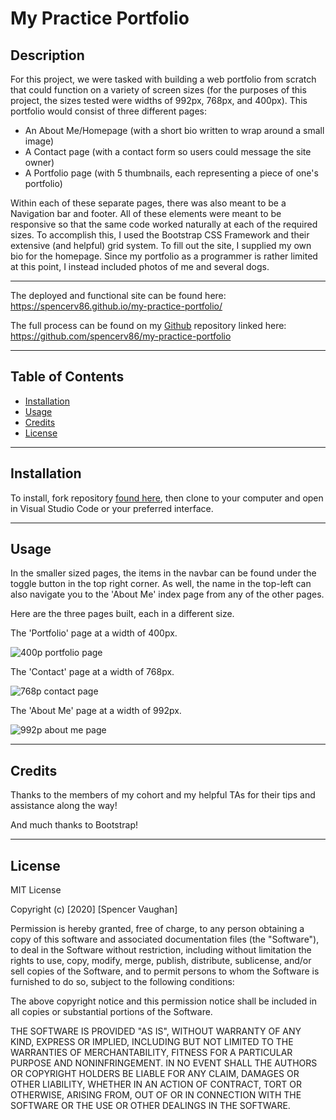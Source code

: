 # My Practice Portfolio

## Description

For this project, we were tasked with building a web portfolio from scratch that could function on a variety of screen sizes (for the purposes of this project, the sizes tested were widths of 992px, 768px, and 400px). This portfolio would consist of three different pages:
* An About Me/Homepage (with a short bio written to wrap around a small image)
* A Contact page (with a contact form so users could message the site owner)
* A Portfolio page (with 5 thumbnails, each representing a piece of one's portfolio)

Within each of these separate pages, there was also meant to be a Navigation bar and footer. All of these elements were meant to be responsive so that the same code worked naturally at each of the required sizes. To accomplish this, I used the Bootstrap CSS Framework and their extensive (and helpful) grid system. To fill out the site, I supplied my own bio for the homepage. Since my portfolio as a programmer is rather limited at this point, I instead included photos of me and several dogs.

---------------------------

The deployed and functional site can be found here: <https://spencerv86.github.io/my-practice-portfolio/>

The full process can be found on my [Github](https://github.com/spencerv86/my-practice-portfolio) repository linked here:
<https://github.com/spencerv86/my-practice-portfolio>


----------------
## Table of Contents

* [Installation](#installation)
* [Usage](#usage)
* [Credits](#credits)
* [License](#license)

------------
## Installation

To install, fork repository [found here](https://github.com/spencerv86/my-practice-portfolio), then clone to your computer and open in Visual Studio Code or your preferred interface. 

------------
## Usage

In the smaller sized pages, the items in the navbar can be found under the toggle button in the top right corner. As well, the name in the top-left can also navigate you to the 'About Me' index page from any of the other pages.

Here are the three pages built, each in a different size.

The 'Portfolio' page at a width of 400px.

![400p portfolio page](./assets/images/400-portfolio-readme-capture.png)

The 'Contact' page at a width of 768px.

![768p contact page](./assets/images/768-contact-readme-capture.png)

The 'About Me' page at a width of 992px.

![992p about me page](./assets/images/992-index-readme-capture.png)

-----------
## Credits

Thanks to the members of my cohort and my helpful TAs for their tips and assistance along the way!

And much thanks to Bootstrap!

------------
## License

MIT License

Copyright (c) [2020] [Spencer Vaughan]

Permission is hereby granted, free of charge, to any person obtaining a copy
of this software and associated documentation files (the "Software"), to deal
in the Software without restriction, including without limitation the rights
to use, copy, modify, merge, publish, distribute, sublicense, and/or sell
copies of the Software, and to permit persons to whom the Software is
furnished to do so, subject to the following conditions:

The above copyright notice and this permission notice shall be included in all
copies or substantial portions of the Software.

THE SOFTWARE IS PROVIDED "AS IS", WITHOUT WARRANTY OF ANY KIND, EXPRESS OR
IMPLIED, INCLUDING BUT NOT LIMITED TO THE WARRANTIES OF MERCHANTABILITY,
FITNESS FOR A PARTICULAR PURPOSE AND NONINFRINGEMENT. IN NO EVENT SHALL THE
AUTHORS OR COPYRIGHT HOLDERS BE LIABLE FOR ANY CLAIM, DAMAGES OR OTHER
LIABILITY, WHETHER IN AN ACTION OF CONTRACT, TORT OR OTHERWISE, ARISING FROM,
OUT OF OR IN CONNECTION WITH THE SOFTWARE OR THE USE OR OTHER DEALINGS IN THE
SOFTWARE.